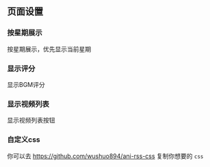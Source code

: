 ## 页面设置

### 按星期展示

按星期展示，优先显示当前星期

### 显示评分

显示BGM评分

### 显示视频列表

显示视频列表按钮

### 自定义css

你可以去 <https://github.com/wushuo894/ani-rss-css> 复制你想要的 `css`
